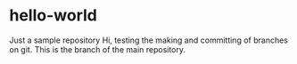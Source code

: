 # hello-world
Just a sample repository
Hi, testing the making and committing of branches on git. This is the branch of the main repository.
